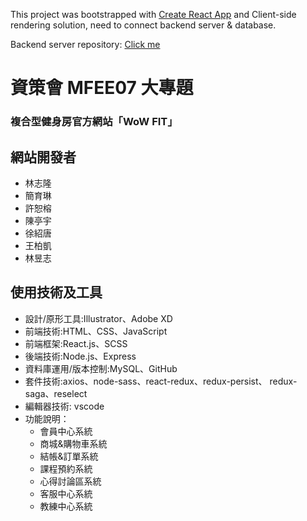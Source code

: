 This project was bootstrapped with [Create React App](https://github.com/facebook/create-react-app.git)
 and Client-side rendering solution, need to connect backend server & database.

Backend server repository: [Click me](https://github.com/ChrisLinOvO/project-wow-fit-backend.git)

# 資策會 MFEE07 大專題 
### 複合型健身房官方網站「WoW FIT」

## 網站開發者
* 林志隆
* 簡育琳
* 許恕榕
* 陳亭宇
* 徐紹唐
* 王柏凱
* 林昱志

## 使用技術及工具
* 設計/原形工具:Illustrator、Adobe XD
* 前端技術:HTML、CSS、JavaScript
* 前端框架:React.js、SCSS
* 後端技術:Node.js、Express
* 資料庫運用/版本控制:MySQL、GitHub
* 套件技術:axios、node-sass、react-redux、redux-persist、
redux-saga、reselect
* 編輯器技術: vscode
* 功能說明：
	* 會員中心系統 
  * 商城&購物車系統
  * 結帳&訂單系統
  * 課程預約系統
  * 心得討論區系統
  * 客服中心系統 
  * 教練中心系統
